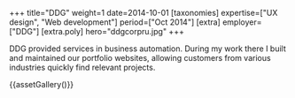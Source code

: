 +++
title="DDG"
weight=1
date=2014-10-01
[taxonomies]
expertise=["UX design", "Web development"]
period=["Oct 2014"]
[extra]
employer=["DDG"]
[extra.poly]
hero="ddgcorpru.jpg"
+++

DDG provided services in business automation. During my work there I built and maintained our portfolio websites, allowing customers from various industries quickly find relevant projects.

{{assetGallery()}}